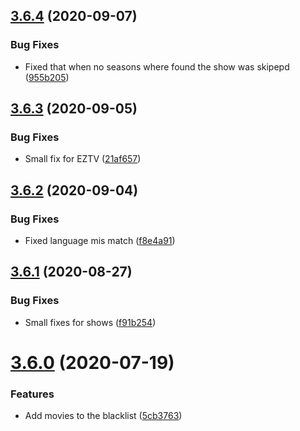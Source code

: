 ## [3.6.4](https://github.com/pct-org/scraper/compare/v3.6.3...v3.6.4) (2020-09-07)


### Bug Fixes

* Fixed that when no seasons where found the show was skipepd ([955b205](https://github.com/pct-org/scraper/commit/955b205a38e5cb5611813ef3a2c3a461160d3bfb))



## [3.6.3](https://github.com/pct-org/scraper/compare/v3.6.2...v3.6.3) (2020-09-05)


### Bug Fixes

* Small fix for EZTV ([21af657](https://github.com/pct-org/scraper/commit/21af657923921563491dc0d2b4e98af87c213cef))



## [3.6.2](https://github.com/pct-org/scraper/compare/v3.6.1...v3.6.2) (2020-09-04)


### Bug Fixes

* Fixed language mis match ([f8e4a91](https://github.com/pct-org/scraper/commit/f8e4a9126ebd74fb290ec03ee4987aa13ff3c0a9))



## [3.6.1](https://github.com/pct-org/scraper/compare/v3.6.0...v3.6.1) (2020-08-27)


### Bug Fixes

* Small fixes for shows ([f91b254](https://github.com/pct-org/scraper/commit/f91b2542293b00a8f0c82273d36d6d58cd743316))



# [3.6.0](https://github.com/pct-org/scraper/compare/v3.5.0...v3.6.0) (2020-07-19)


### Features

* Add movies to the blacklist ([5cb3763](https://github.com/pct-org/scraper/commit/5cb3763cc2e1e3f89e0a8e307ce07c057253487a))



